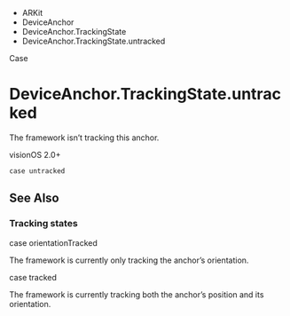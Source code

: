 

- ARKit
- DeviceAnchor
- DeviceAnchor.TrackingState
-  DeviceAnchor.TrackingState.untracked 

Case

# DeviceAnchor.TrackingState.untracked

The framework isn’t tracking this anchor.

visionOS 2.0+

``` source
case untracked
```

## See Also

### Tracking states

case orientationTracked

The framework is currently only tracking the anchor’s orientation.

case tracked

The framework is currently tracking both the anchor’s position and its orientation.

